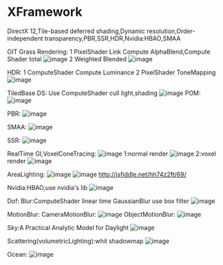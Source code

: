 # XFramework
DirectX 12,Tile-based deferred shading,Dynamic resolution,Order-independent transparency,PBR,SSR,HDR,Nvidia:HBAO,SMAA

OIT Grass Rendering:
1 PixelShader Link Compute AlphaBlend,Compute Shader total
![image](https://github.com/sevecol/XFramework/blob/master/grass.png)
2 Weighted Blended
![image](https://github.com/sevecol/XFramework/blob/master/grass_oitwb.png)

HDR:
1 ComputeShader Compute Luminance
2 PixelShader ToneMapping
![image](https://github.com/sevecol/XFramework/blob/master/hdr.png)

TiledBase DS:
Use ComputeShader cull light,shading
![image](https://github.com/sevecol/XFramework/blob/master/ds.png)
POM:
![image](https://github.com/sevecol/XFramework/blob/master/pom.png)

PBR:
![image](https://github.com/sevecol/XFramework/blob/master/PBR.png)

SMAA:
![image](https://github.com/sevecol/XFramework/blob/master/smaa.png)

SSR:
![image](https://github.com/sevecol/XFramework/blob/master/SSR.png)

RealTime GI,VoxelConeTracing:
![image](https://github.com/sevecol/XFramework/blob/master/VCT.png)
1:normal render
![image](https://github.com/sevecol/XFramework/blob/master/geometry.png)
2:voxel render
![image](https://github.com/sevecol/XFramework/blob/master/voxel.png)

AreaLighting:
![image](https://github.com/sevecol/XFramework/blob/master/arealighting1.png)
![image](https://github.com/sevecol/XFramework/blob/master/arealighting2.png)
http://jsfiddle.net/hh74z2ft/69/

Nvidia:HBAO,use nvidia's lib
![image](https://github.com/sevecol/XFramework/blob/master/HBAO.png)

Dof:
Blur:ComputeShader linear time GaussianBlur use box filter
![image](https://github.com/sevecol/XFramework/blob/master/dof.png)

MotionBlur:
CameraMotionBlur:
![image](https://github.com/sevecol/XFramework/blob/master/cameramotionblur.png)
ObjectMotionBlur:
![image](https://github.com/sevecol/XFramework/blob/master/entitymotionblur.png)

Sky:A Practical Analytic Model for Daylight
![image](https://github.com/sevecol/XFramework/blob/master/sky.png)

Scattering(volumetricLighting):whit shadowmap
![image](https://github.com/sevecol/XFramework/blob/master/scattering.png)

Ocean:
![image](https://github.com/sevecol/XFramework/blob/master/water.png)
